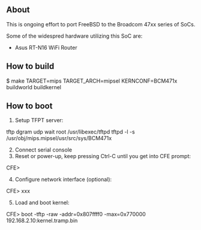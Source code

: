 ## About

This is ongoing effort to port FreeBSD to the Broadcom 47xx series of SoCs.

Some of the widespred hardware utilizing this SoC are:

 * Asus RT-N16 WiFi Router

## How to build

 $ make TARGET=mips TARGET_ARCH=mipsel KERNCONF=BCM471x buildworld buildkernel

## How to boot

1. Setup TFPT server:

 tftp    dgram   udp     wait    root    /usr/libexec/tftpd      tftpd -l -s /usr/obj/mips.mipsel/usr/src/sys/BCM471x

2. Connect serial console
3. Reset or power-up, keep pressing Ctrl-C until you get into CFE prompt:

 CFE>

4. Configure network interface (optional):

  CFE> xxx

5. Load and boot kernel:

  CFE> boot -tftp -raw -addr=0x807ffff0 -max=0x770000 192.168.2.10:kernel.tramp.bin
